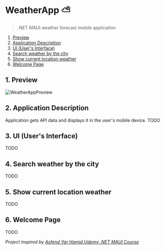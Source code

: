 # WeatherApp ⛅
> .NET MAUI weather forecast mobile application
1. [Preview](#preview)
2. [Application Description](#application-description)
3. [UI (User's Interface)](#ui)
4. [Search weather by the city](#by-city)
5. [Show current location weather](#current-location)
6. [Welcome Page](#welcome-page)

<a name="preview"></a>
## 1. Preview
![WeatherAppPreview](https://github.com/patrykwitek/WeatherApp/assets/117681023/a46c7104-c29c-45d4-8e21-87b3043a1f1f)

<a name="application-description"></a>
## 2. Application Description
   Application gets API data and displays it in the user's mobile device.
   TODO

<a name="ui"></a>
## 3. UI (User's Interface)
   TODO
   
<a name="by-city"></a>
## 4. Search weather by the city
   TODO
   
<a name="current-location"></a>
## 5. Show current location weather
   TODO
   
<a name="welcome-page"></a>
## 6. Welcome Page
   TODO

_Project inspired by [Asfend Yar Hamid Udemy .NET MAUI Course](https://www.udemy.com/course/learn-net-maui/?referralCode=AEA6E0AE116386516AEC "Udemy")_
